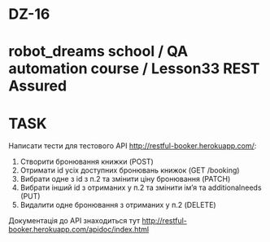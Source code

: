 # DZ-16
robot_dreams school / QA automation course / Lesson33 REST Assured
==================================
TASK
===================================
Написати тести для тестового API http://restful-booker.herokuapp.com/: 
1. Створити бронювання книжки (POST)
2. Отримати id усіх доступних бронювань книжок (GET /booking) 
3. Вибрати одне з id з п.2 та змінити ціну бронювання (PATCH)
4. Вибрати інший id з отриманих у п.2 та змінити ім’я та additionalneeds (PUT)
5. Видалити одне бронювання з отриманих у п.2 (DELETE)

Документація до API знаходиться тут http://restful-booker.herokuapp.com/apidoc/index.html

